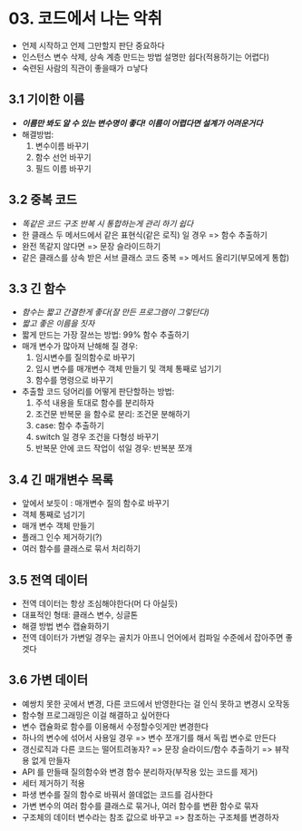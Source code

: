 # 03. 코드에서 나는 악취
 - 언제 시작하고 언제 그만할지 판단 중요하다
 - 인스턴스 변수 삭제, 상속 계층 만드는 방법 설명만 쉽다(적용하기는 어렵다)
 - 숙련된 사람의 직관이 좋을때가 ㅁ낳다

## 3.1 기이한 이름
 - **_이름만 봐도 알 수 있는 변수명이 좋다! 이름이 어렵다면 설계가 어려운거다_**
 - 해결방법:
   1. 변수이름 바꾸기 
   2. 함수 선언 바꾸기
   3. 필드 이름 바꾸기

## 3.2 중복 코드
  - _똑같은 코드 구조 반복 시 통합하는게 관리 하기 쉽다_
  - 한 클래스 두 메서드에서 같은 표현식(같은 로직) 일 경우 => 함수 추출하기
  - 완전 똑같지 않다면 => 문장 슬라이드하기
  - 같은 클래스를  상속 받은 서브 클래스 코드 중복 => 메서드 올리기(부모에게 통합)

## 3.3 긴 함수
  - _함수는 짧고 간결한게 좋다(잘 만든 프로그램이 그렇단다)_
  - _짧고 좋은 이름을 짓자_
  - 짧게 만드는 가장 잘쓰는 방법: 99% 함수 추출하기
  - 매개 변수가 많아져 난해해 질 경우:
     1) 임시변수를 질의함수로 바꾸기 
     2) 임시 변수를 매개변수 객체 만들기 및 객체 통째로 넘기기
     3) 함수를 명령으로 바꾸기
  - 추출할 코드 덩어리를 어떻게 판단할하는 방법:
    1) 주석 내용을 토대로 함수를 분리하자
    2) 조건문 반복문 을 함수로 분리: 조건문 분해하기
    3) case: 함수 추출하기
    4) switch 일 경우 조건을 다형성 바꾸기
    5) 반복문 안에 코드 작업이 섞일 경우: 반복분 쪼개
## 3.4 긴 매개변수 목록
  - 앞에서 보듯이 : 매개변수 질의 함수로 바꾸기
  - 객체 통째로 넘기기
  - 매개 변수 객체 만들기
  - 플래그 인수 제거하기(?)
  - 여러 함수를 클래스로 묶서 처리하기
## 3.5 전역 데이터
  - 전역 데이터는 항상 조심해야한다(머 다 아실듯)
  - 대표적인 형태: 클래스 변수, 싱글톤
  - 해결 방법 변수 캡슐화하기
  - 전역 데이터가 가변일 경우는 골치가 아프니 언어에서 컴파일 수준에서 잡아주면 좋겟다
## 3.6 가변 데이터
  - 예쌍치 못한 곳에서 변경, 다른 코드에서 반영한다는 걸 인식 못하고 변경시 오작동
  - 함수형 프로그래밍은 이걸 해결하고 싶어한다
  - 변수 캡슐화로 함수를 이용해서 수정할수잇게만 변경한다
  - 하나의 변수에 섞어서 사용일 경우 => 변수 쪼개기를 해서 독립 변수로 만든다
  - 갱신로직과 다른 코드는 떨어트려놓자? => 문장 슬라이드/함수 추출하기 => 뷰작용 없게 만들자
  - API 를 만들때 질의함수와 변경 함수 분리하자(부작용 있는 코드를 제거)
  - 세터 제거하기 적용
  - 파생 변수를 질의 함수로 바꿔서 쓸데없는 코드를 검사한다
  - 가변 변수의 여러 함수를 클래스로 묶거나, 여러 함수를 변환 함수로 묶자
  - 구조체의 데이터 변수라는 참조 값으로 바꾸고 => 참조하는 구조체를 변경하자